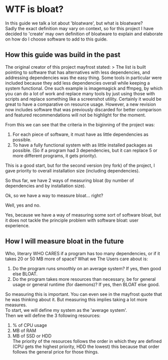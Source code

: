 # WTF is bloat?

In this guide we talk a lot about 'bloatware', but what is bloatware?  
Sadly the exact definition may vary on context, so for this project I have decided to 'create' may own definition of bloatware to explain and elaborate on how do I choose software to add to this guide.  

## How this guide was build in the past

The original creator of this project mayfrost stated: > The list is built pointing to software that has alternatives with less dependencies, and addressing dependencies was the easy thing. Some tools in particular were included because they add less dependencies overall while keeping a system functional. One such example is imagemagick and ffmpeg, by which you can do a lot of work and replace many tools by just using those with scripts and replace something like a screenshot utility. Certainly it would be great to have a comparative on resource usage. However, a new revision now includes software that was previously discarded for better comparison and featured recommendations will not be highlight for the moment.  

From this we can see that the criteria in the biginning of the project was:  
1. For each piece of software, it must have as little dependencies as possible.
2. To have a fully functional system with as little installed packages as possible. (So if a program had 3 dependencies, but it can replace 5 or more different programs, it gets priority).  

This is a good start, but for the second version (my fork) of the project, I gave priority to overall installation size (including dependencies).

So thus far, we have 2 ways of measuring bloat (by number of dependencies and by installation size).

Ok, so we have a way to measure bloat... right?  

Well, yes and no.  

Yes, because we have a way of measuring some sort of software bloat, but it does not tackle the principle problem with software bloat: user experience.  

## How I will measure bloat in the future

Who, literary WHO CARES if a program has too many dependencies, or if it takes 20 or 50 MB more of space? What we The Users care about is:
1. Do the program runs smoothly on an average system? If yes, then good else BLOAT.
2. Do the program takes more resources than necessary, be for general usage or general runtime (for daemons)? If yes, then BLOAT else good.  

So measuring this is important. You can even see in the mayfrost quote that he was thinking about it. But measuring this implies taking a lot more measures.  
To start, we will define my system as the 'average system'.  
Then we will define the 3 following resources:
1. % of CPU usage
2. MB of RAM
3. MB of SSD or HDD  
The priority of the resources follows the order in which they are defined (CPU gets the highest priority, HDD the lowest) this because that order follows the general price for those things.
